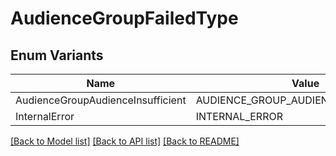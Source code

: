 # AudienceGroupFailedType

## Enum Variants

| Name | Value |
|---- | -----|
| AudienceGroupAudienceInsufficient | AUDIENCE_GROUP_AUDIENCE_INSUFFICIENT |
| InternalError | INTERNAL_ERROR |


[[Back to Model list]](../README.md#documentation-for-models) [[Back to API list]](../README.md#documentation-for-api-endpoints) [[Back to README]](../README.md)


